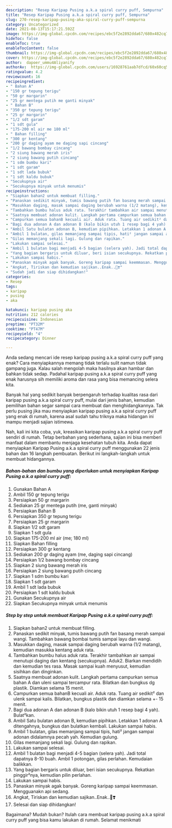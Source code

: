 ```yaml
---
description: "Resep Karipap Pusing a.k.a spiral curry puff, Sempurna"
title: "Resep Karipap Pusing a.k.a spiral curry puff, Sempurna"
slug: 270-resep-karipap-pusing-aka-spiral-curry-puff-sempurna
category: Uncategorized
date: 2021-08-13T15:17:21.592Z
image: https://img-global.cpcdn.com/recipes/ebc5f2e2892dda67/680x482cq70/karipap-pusing-aka-spiral-curry-puff-foto-resep-utama.jpg
hideToc: false
enableToc: true
enableTocContent: false
thumbnail: https://img-global.cpcdn.com/recipes/ebc5f2e2892dda67/680x482cq70/karipap-pusing-aka-spiral-curry-puff-foto-resep-utama.jpg
cover: https://img-global.cpcdn.com/recipes/ebc5f2e2892dda67/680x482cq70/karipap-pusing-aka-spiral-curry-puff-foto-resep-utama.jpg
author:  dapoer_ummu4Aliyanify
authorAv:  https://img-global.cpcdn.com/users/16928761aab7dfcd/60x60cq50/avatar.jpg
ratingvalue: 4.2
reviewcount: 16
recipeingredient:
- " Bahan A"
- "150 gr tepung terigu"
- "50 gr margarin"
- "25 gr mentega putih me ganti minyak"
- " Bahan B"
- "350 gr tepung terigu"
- "25 gr margarin"
- "1/2 sdt garam"
- "1 sdt gula"
- "175-200 ml air me 180 ml"
- " Bahan filling"
- "300 gr kentang"
- "200 gr daging ayam me daging sapi cincang"
- "1/2 bawang bombay cincang"
- "2 siung bawang merah iris"
- "2 siung bawang putih cincang"
- "1 sdm bumbu kari"
- "1 sdt garam"
- "1 sdt lada bubuk"
- "1 sdt kaldu bubuk"
- "Secukupnya air"
- "Secukupnya minyak untuk menumis"
recipeinstructions:
- "Siapkan bahan2 untuk membuat filling."
- "Panaskan sedikit minyak, tumis bawang putih fan basang merah sampai wangi. Tambahkan bawang bombai tumis sampai layu dan wangi."
- "Masukkan daging, masak sampai daging berubah warna (1/2 matang), kemudian masukka kentang aduk rata."
- "Tambahkan bumbu halus aduk rata. Terakhir tambahkan air sampai menutupi daging dan kentang (secukupnya). Aduk2. Biarkan mendidih dan kemudian tes rasa. Masak sampai kuah menyusut, kemudian sisihkan dan dinginkan."
- "Saatnya membuat adonan kulit. Langkah pertama campurkan semua bahan A dan uleni sampai tercampur rata. Bilatkan dan bungkus dg plastik. Diamkan selama 15 menit."
- "Campurkan semua bahanB kecuali air. Aduk rata. Tuang air sedikit² dan ulenk sampai kalis. Bilatkan, bungkus plastik dan diamkan selama +- 15 menit."
- "Bagi dua adonan A dan adonan B (kalo bikin utuh 1 resep bagi 4 yah). Bulat²kan."
- "Ambil Satu bulatan adonan B, kemudian pipihkan. Letakkan 1 adonan A ditengahnya, bungkus dan bulatkan kembali. Lakukan sampai habis."
- "Ambil 1 bulatan, gilas memanjang sampai tipis, hati² jangan sampai adonan didalamnya pecah yah. Kemudian gulung."
- "Gilas memanjang sekali lagi. Gulung dan rapikan."
- "Lakukan sampai selesai."
- "Ambil 1 bulatan bagi menjadi 4-5 bagian (selera yah). Jadi total dapatnya 8-10 buah. Ambil 1 potongan, gilas perlahan. Kemudaian balikkan."
- "Yang bagian bergaris untuk diluar, beri isian secukupnya. Rekatkan pinggir²nya, kemudian pilin perlahan."
- "Lakukan sampai habis."
- "Panaskan minyak agak banyak. Goreng karipap sampai keemmasan. Mengguanakn api sedang."
- "Angkat, Tiriskan dan kemudian sajikan..Enak..🤗❣️"
- "Sudah jadi dan siap dihidangkan!"
categories:
- Resep
tags:
- karipap
- pusing
- aka

katakunci: karipap pusing aka 
nutrition: 212 calories
recipecuisine: Indonesian
preptime: "PT32M"
cooktime: "PT47M"
recipeyield: "4"
recipecategory: Dinner

---
```



Anda sedang mencari ide resep karipap pusing a.k.a spiral curry puff yang enak? Cara menyiapkannya memang tidak terlalu sulit namun tidak gampang juga. Kalau salah mengolah maka hasilnya akan hambar dan bahkan tidak sedap. Padahal karipap pusing a.k.a spiral curry puff yang enak harusnya sih memiliki aroma dan rasa yang bisa memancing selera kita.




Banyak hal yang sedikit banyak berpengaruh terhadap kualitas rasa dari karipap pusing a.k.a spiral curry puff, mulai dari jenis bahan, kemudian pemilihan bahan segar sampai cara membuat dan menghidangkannya. Tak perlu pusing jika mau menyiapkan karipap pusing a.k.a spiral curry puff yang enak di rumah, karena asal sudah tahu triknya maka hidangan ini mampu menjadi sajian istimewa.


Nah, kali ini kita coba, yuk, kreasikan karipap pusing a.k.a spiral curry puff sendiri di rumah. Tetap berbahan yang sederhana, sajian ini bisa memberi manfaat dalam membantu menjaga kesehatan tubuh kita. Anda dapat menyiapkan Karipap Pusing a.k.a spiral curry puff menggunakan 22 jenis bahan dan 16 langkah pembuatan. Berikut ini langkah-langkah untuk membuat hidangannya.

<!--inarticleads1-->

##### Bahan-bahan dan bumbu yang diperlukan untuk menyiapkan Karipap Pusing a.k.a spiral curry puff:

1. Gunakan  Bahan A
1. Ambil 150 gr tepung terigu
1. Persiapkan 50 gr margarin
1. Sediakan 25 gr mentega putih (me, ganti minyak)
1. Persiapkan  Bahan B
1. Persiapkan 350 gr tepung terigu
1. Persiapkan 25 gr margarin
1. Siapkan 1/2 sdt garam
1. Siapkan 1 sdt gula
1. Siapkan 175-200 ml air (me; 180 ml)
1. Siapkan  Bahan filling
1. Persiapkan 300 gr kentang
1. Sediakan 200 gr daging ayam (me, daging sapi cincang)
1. Persiapkan 1/2 bawang bombay cincang
1. Siapkan 2 siung bawang merah iris
1. Persiapkan 2 siung bawang putih cincang
1. Siapkan 1 sdm bumbu kari
1. Siapkan 1 sdt garam
1. Ambil 1 sdt lada bubuk
1. Persiapkan 1 sdt kaldu bubuk
1. Gunakan Secukupnya air
1. Siapkan Secukupnya minyak untuk menumis




<!--inarticleads2-->

##### Step by step untuk membuat Karipap Pusing a.k.a spiral curry puff:

1. Siapkan bahan2 untuk membuat filling.
1. Panaskan sedikit minyak, tumis bawang putih fan basang merah sampai wangi. Tambahkan bawang bombai tumis sampai layu dan wangi.
1. Masukkan daging, masak sampai daging berubah warna (1/2 matang), kemudian masukka kentang aduk rata.
1. Tambahkan bumbu halus aduk rata. Terakhir tambahkan air sampai menutupi daging dan kentang (secukupnya). Aduk2. Biarkan mendidih dan kemudian tes rasa. Masak sampai kuah menyusut, kemudian sisihkan dan dinginkan.
1. Saatnya membuat adonan kulit. Langkah pertama campurkan semua bahan A dan uleni sampai tercampur rata. Bilatkan dan bungkus dg plastik. Diamkan selama 15 menit.
1. Campurkan semua bahanB kecuali air. Aduk rata. Tuang air sedikit² dan ulenk sampai kalis. Bilatkan, bungkus plastik dan diamkan selama +- 15 menit.
1. Bagi dua adonan A dan adonan B (kalo bikin utuh 1 resep bagi 4 yah). Bulat²kan.
1. Ambil Satu bulatan adonan B, kemudian pipihkan. Letakkan 1 adonan A ditengahnya, bungkus dan bulatkan kembali. Lakukan sampai habis.
1. Ambil 1 bulatan, gilas memanjang sampai tipis, hati² jangan sampai adonan didalamnya pecah yah. Kemudian gulung.
1. Gilas memanjang sekali lagi. Gulung dan rapikan.
1. Lakukan sampai selesai.
1. Ambil 1 bulatan bagi menjadi 4-5 bagian (selera yah). Jadi total dapatnya 8-10 buah. Ambil 1 potongan, gilas perlahan. Kemudaian balikkan.
1. Yang bagian bergaris untuk diluar, beri isian secukupnya. Rekatkan pinggir²nya, kemudian pilin perlahan.
1. Lakukan sampai habis.
1. Panaskan minyak agak banyak. Goreng karipap sampai keemmasan. Mengguanakn api sedang.
1. Angkat, Tiriskan dan kemudian sajikan..Enak..🤗❣️
1. Selesai dan siap dihidangkan!



Bagaimana? Mudah bukan? Itulah cara membuat karipap pusing a.k.a spiral curry puff yang bisa kamu lakukan di rumah. Selamat menikmati
